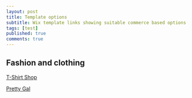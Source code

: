 ```yaml
---
layout: post
title: Template options
subtitle: Wix template links showing suitable commerce based options
tags: [test]
published: true
comments: true
---
```


## Fashion and clothing

[T-Shirt Shop](https://www.wix.com/website-template/view/html/2936?originUrl=https%3A%2F%2Fwww.wix.com%2Fwebsite%2Ftemplates%2Fhtml%2Fonline-store%2Ffashion-clothing&tpClick=view_button&esi=45e97924-939c-4e60-b90e-66982012fba9)

[Pretty Gal](https://www.wix.com/website-template/view/html/1622?originUrl=https%3A%2F%2Fwww.wix.com%2Fwebsite%2Ftemplates%2Fhtml%2Fonline-store%2Ffashion-clothing&tpClick=view_button&esi=45e97924-939c-4e60-b90e-66982012fba9)
